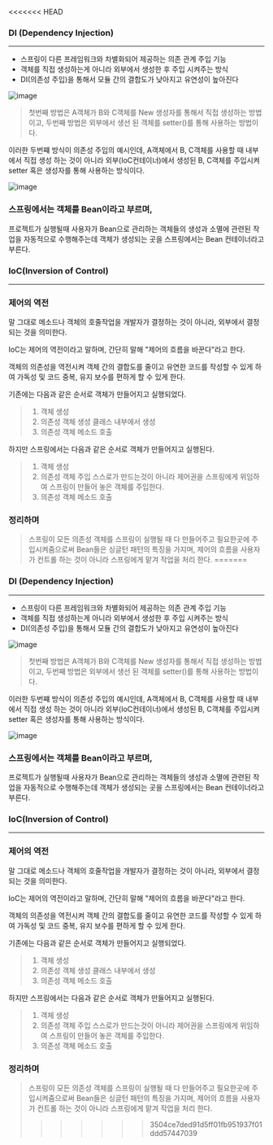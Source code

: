 <<<<<<< HEAD
### DI (Dependency Injection)
---
- 스프링이 다른 프레임워크와 차별화되어 제공하는 의존 관계 주입 기능
- 객체를 직접 생성하는게 아니라 외부에서 생성한 후 주입 시켜주는 방식
- DI(의존성 주입)을 통해서 모듈 간의 결합도가 낮아지고 유연성이 높아진다

![image](https://velog.velcdn.com/images%2Fgillog%2Fpost%2F08489bda-549e-4dae-851b-8ae1734bf85e%2F21373937580AEF9B37.jpg)

>첫번째 방법은 A객체가 B와 C객체를 New 생성자를 통해서 직접 생성하는 방법이고,
두번째 방법은 외부에서 생선 된 객체를 setter()를 통해 사용하는 방법이다.

이러한 두번쨰 방식이 의존성 주입의 예시인데,
A객체에서 B, C객체를 사용할 때 내부에서 직접 생성 하는 것이 아니라 외부(IoC컨테이너)에서 생성된 B, C객체를 주입시켜 setter 혹은 생성자를 통해 사용하는 방식이다.

![image](https://velog.velcdn.com/images%2Fgillog%2Fpost%2F41f2eb24-fce2-4b7e-b9ac-d5c3ce97d213%2F22535642580C4AF12C.jpg)
### 스프링에서는 객체를 Bean이라고 부르며,
프로젝트가 실행될때 사용자가 Bean으로 관리하는 객체들의 생성과 소멸에 관련된 작업을 자동적으로 수행해주는데 객체가 생성되는 곳을 스프링에서는 Bean 컨테이너라고 부른다.

### IoC(Inversion of Control)
---
### 제어의 역전
말 그대로 메소드나 객체의 호줄작업을 개발자가 결정하는 것이 아니라, 외부에서 결정되는 것을 의미한다.

IoC는 제어의 역전이라고 말하며, 간단히 말해 "제어의 흐름을 바꾼다"라고 한다.

객체의 의존성을 역전시켜 객체 간의 결합도를 줄이고 유연한 코드를 작성할 수 있게 하여 가독성 및 코드 중복, 유지 보수를 편하게 할 수 있게 한다.

기존에는 다음과 같은 순서로 객체가 만들어지고 실행되었다.
> 1. 객체 생성
> 2. 의존성 객체 생성
>    클래스 내부에서 생성
> 3. 의존성 객체 메소드 호출

하지만 스프링에서는 다음과 같은 순서로 객체가 만들어지고 실행된다.
> 1. 객체 생성
> 2. 의존성 객체 주입
>    스스로가 만드는것이 아니라 제어권을 스프링에게 위임하여 스프링이 만들어 놓은 객체를 주입한다.
> 3. 의존성 객체 메소드 호출
### 정리하며
> 스프링이 모든 의존성 객체를 스프링이 실행될 때 다 만들어주고 필요한곳에 주입시켜줌으로써 Bean들은 싱글턴 패턴의 특징을 가지며, 제어의 흐름을 사용자가 컨트롤 하는 것이 아니라 스프링에게 맡겨 작업을 처리 한다.
=======
### DI (Dependency Injection)
---
- 스프링이 다른 프레임워크와 차별화되어 제공하는 의존 관계 주입 기능
- 객체를 직접 생성하는게 아니라 외부에서 생성한 후 주입 시켜주는 방식
- DI(의존성 주입)을 통해서 모듈 간의 결합도가 낮아지고 유연성이 높아진다

![image](https://velog.velcdn.com/images%2Fgillog%2Fpost%2F08489bda-549e-4dae-851b-8ae1734bf85e%2F21373937580AEF9B37.jpg)

>첫번째 방법은 A객체가 B와 C객체를 New 생성자를 통해서 직접 생성하는 방법이고,
두번째 방법은 외부에서 생선 된 객체를 setter()를 통해 사용하는 방법이다.

이러한 두번쨰 방식이 의존성 주입의 예시인데,
A객체에서 B, C객체를 사용할 때 내부에서 직접 생성 하는 것이 아니라 외부(IoC컨테이너)에서 생성된 B, C객체를 주입시켜 setter 혹은 생성자를 통해 사용하는 방식이다.

![image](https://velog.velcdn.com/images%2Fgillog%2Fpost%2F41f2eb24-fce2-4b7e-b9ac-d5c3ce97d213%2F22535642580C4AF12C.jpg)
### 스프링에서는 객체를 Bean이라고 부르며,
프로젝트가 실행될때 사용자가 Bean으로 관리하는 객체들의 생성과 소멸에 관련된 작업을 자동적으로 수행해주는데 객체가 생성되는 곳을 스프링에서는 Bean 컨테이너라고 부른다.

### IoC(Inversion of Control)
---
### 제어의 역전
말 그대로 메소드나 객체의 호줄작업을 개발자가 결정하는 것이 아니라, 외부에서 결정되는 것을 의미한다.

IoC는 제어의 역전이라고 말하며, 간단히 말해 "제어의 흐름을 바꾼다"라고 한다.

객체의 의존성을 역전시켜 객체 간의 결합도를 줄이고 유연한 코드를 작성할 수 있게 하여 가독성 및 코드 중복, 유지 보수를 편하게 할 수 있게 한다.

기존에는 다음과 같은 순서로 객체가 만들어지고 실행되었다.
> 1. 객체 생성
> 2. 의존성 객체 생성
>    클래스 내부에서 생성
> 3. 의존성 객체 메소드 호출

하지만 스프링에서는 다음과 같은 순서로 객체가 만들어지고 실행된다.
> 1. 객체 생성
> 2. 의존성 객체 주입
>    스스로가 만드는것이 아니라 제어권을 스프링에게 위임하여 스프링이 만들어 놓은 객체를 주입한다.
> 3. 의존성 객체 메소드 호출
### 정리하며
> 스프링이 모든 의존성 객체를 스프링이 실행될 때 다 만들어주고 필요한곳에 주입시켜줌으로써 Bean들은 싱글턴 패턴의 특징을 가지며, 제어의 흐름을 사용자가 컨트롤 하는 것이 아니라 스프링에게 맡겨 작업을 처리 한다.
>>>>>>> 3504ce7ded91d5ff01fb951937f01ddd57447039

